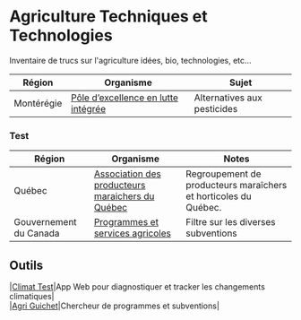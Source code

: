 # Agriculture Techniques et Technologies
Inventaire de trucs sur l'agriculture idées, bio, technologies, etc...

|Région|Organisme|Sujet|
|---|---|---|
|Montérégie|[Pôle d’excellence en lutte intégrée](http://agrobonsens.com/qui-est-le-peli/)|Alternatives aux pesticides|
  
    
### Test
|Région|Organisme|Notes|
|---|---|---|
|Québec|[Association des producteurs maraichers du Québec](https://apmquebec.com/)|Regroupement de producteurs maraîchers et horticoles du Québec.|
|Gouvernement du Canada|[Programmes et services agricoles](https://agriculture.canada.ca/fr/programmes)|Filtre sur les diverses subventions|
  
  
## Outils  
|[Climat Test](https://risquesclimatiques.apmquebec.com/diagnostics)|App Web pour diagnostiquer et tracker les changements climatiques|  
|[Agri Guichet](https://agpal.ca/en/search-agpal?region=Quebec&pageSize=25&sort=score:desc)|Chercheur de programmes et subventions|  
  
  
